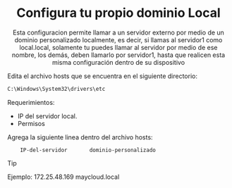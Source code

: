 <h1 align="center"> Configura tu propio dominio Local</h1>

<p align=center>Esta configuracion permite llamar a un servidor externo por medio de un dominio personalizado localmente, es decir, si llamas al servidor1 como local.local, solamente tu puedes llamar al servidor por medio de ese nombre, los demás, deben llamarlo por servidor1, hasta que realicen esta misma configuración dentro de su dispositivo</p>

Edita el archivo hosts que se encuentra en el siguiente directorio:

```cmd
C:\Windows\System32\drivers\etc
```
Requerimientos:
- IP del servidor local.
- Permisos

Agrega la siguiente linea dentro del archivo hosts:

```
	IP-del-servidor       dominio-personalizado
```

> [!TIP]
> Ejemplo:
> 	172.25.48.169       maycloud.local

